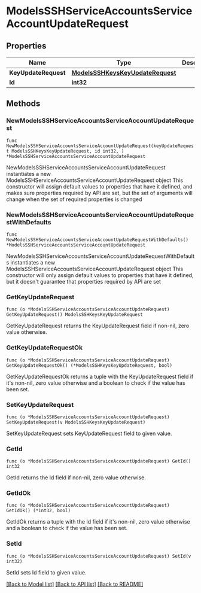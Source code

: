 # ModelsSSHServiceAccountsServiceAccountUpdateRequest

## Properties

Name | Type | Description | Notes
------------ | ------------- | ------------- | -------------
**KeyUpdateRequest** | [**ModelsSSHKeysKeyUpdateRequest**](ModelsSSHKeysKeyUpdateRequest.md) |  | 
**Id** | **int32** |  | 

## Methods

### NewModelsSSHServiceAccountsServiceAccountUpdateRequest

`func NewModelsSSHServiceAccountsServiceAccountUpdateRequest(keyUpdateRequest ModelsSSHKeysKeyUpdateRequest, id int32, ) *ModelsSSHServiceAccountsServiceAccountUpdateRequest`

NewModelsSSHServiceAccountsServiceAccountUpdateRequest instantiates a new ModelsSSHServiceAccountsServiceAccountUpdateRequest object
This constructor will assign default values to properties that have it defined,
and makes sure properties required by API are set, but the set of arguments
will change when the set of required properties is changed

### NewModelsSSHServiceAccountsServiceAccountUpdateRequestWithDefaults

`func NewModelsSSHServiceAccountsServiceAccountUpdateRequestWithDefaults() *ModelsSSHServiceAccountsServiceAccountUpdateRequest`

NewModelsSSHServiceAccountsServiceAccountUpdateRequestWithDefaults instantiates a new ModelsSSHServiceAccountsServiceAccountUpdateRequest object
This constructor will only assign default values to properties that have it defined,
but it doesn't guarantee that properties required by API are set

### GetKeyUpdateRequest

`func (o *ModelsSSHServiceAccountsServiceAccountUpdateRequest) GetKeyUpdateRequest() ModelsSSHKeysKeyUpdateRequest`

GetKeyUpdateRequest returns the KeyUpdateRequest field if non-nil, zero value otherwise.

### GetKeyUpdateRequestOk

`func (o *ModelsSSHServiceAccountsServiceAccountUpdateRequest) GetKeyUpdateRequestOk() (*ModelsSSHKeysKeyUpdateRequest, bool)`

GetKeyUpdateRequestOk returns a tuple with the KeyUpdateRequest field if it's non-nil, zero value otherwise
and a boolean to check if the value has been set.

### SetKeyUpdateRequest

`func (o *ModelsSSHServiceAccountsServiceAccountUpdateRequest) SetKeyUpdateRequest(v ModelsSSHKeysKeyUpdateRequest)`

SetKeyUpdateRequest sets KeyUpdateRequest field to given value.


### GetId

`func (o *ModelsSSHServiceAccountsServiceAccountUpdateRequest) GetId() int32`

GetId returns the Id field if non-nil, zero value otherwise.

### GetIdOk

`func (o *ModelsSSHServiceAccountsServiceAccountUpdateRequest) GetIdOk() (*int32, bool)`

GetIdOk returns a tuple with the Id field if it's non-nil, zero value otherwise
and a boolean to check if the value has been set.

### SetId

`func (o *ModelsSSHServiceAccountsServiceAccountUpdateRequest) SetId(v int32)`

SetId sets Id field to given value.



[[Back to Model list]](../README.md#documentation-for-models) [[Back to API list]](../README.md#documentation-for-api-endpoints) [[Back to README]](../README.md)


